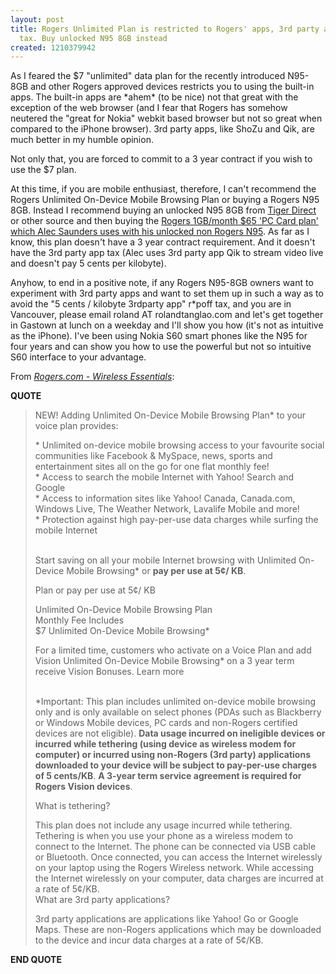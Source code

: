 ```yaml
---
layout: post
title: Rogers Unlimited Plan is restricted to Rogers' apps, 3rd party apps pay r*poff
  tax. Buy unlocked N95 8GB instead
created: 1210379942
---
```

<p>As I feared the $7 &quot;unlimited&quot; data plan for the recently introduced N95-8GB and other Rogers approved devices restricts you to using the built-in apps. The built-in apps are *ahem* (to be nice) not that great with the exception of the web browser (and I fear that Rogers has somehow neutered the &quot;great for Nokia&quot; webkit based browser but not so great when compared to the iPhone browser). 3rd party apps, like ShoZu and Qik, are much better in my humble opinion.</p> <p>Not only that, you are forced to commit to a 3 year contract if you wish to use the $7 plan.</p> <p>At this time, if you are mobile enthusiast, therefore, I can&#39;t recommend the Rogers Unlimited On-Device Mobile Browsing Plan or buying a Rogers N95 8GB. Instead I recommend buying an unlocked N95 8GB from <a href="http://www.tigerdirect.ca/applications/SearchTools/item-details.asp?EdpNo=3755731&amp;CatId=1809">Tiger Direct</a> or other source and then buying the <a href="http://saunderslog.com/2008/05/02/drinking-in-the-police-with-nokias-n95/#comment-748407">Rogers 1GB/month $65 &#39;PC Card plan&#39; which Alec Saunders uses with his unlocked non Rogers N95</a>. As far as I know, this plan doesn&#39;t have a 3 year contract requirement. And it doesn&#39;t have the 3rd party app tax (Alec uses 3rd party app Qik to stream video live and doesn&#39;t pay 5 cents per kilobyte).</p> <p>Anyhow, to end in a positive note, if any Rogers N95-8GB owners want to experiment with 3rd party apps and want to set them up in such a way as to avoid the &quot;5 cents / kilobyte 3rdparty app&quot; r*poff tax, and you are in Vancouver, please email roland AT rolandtanglao.com and let&#39;s get together in Gastown at lunch on a weekday and I&#39;ll show you how (it&#39;s not as intuitive as the iPhone). I&#39;ve been using Nokia S60 smart phones like the N95 for four years and can show you how to use the powerful but not so intuitive S60 interface to your advantage.</p>From <a href="http://www.rogers.com/web/content/wireless-plans/essentials?content10=unlimited_ondevice_mobile#start"><cite>Rogers.com - Wireless Essentials</cite></a>:  <p><strong>QUOTE</strong></p> <blockquote>   <p>NEW! Adding Unlimited On-Device Mobile Browsing Plan* to your voice plan provides:</p>    <p>* Unlimited on-device mobile browsing access to your favourite social communities like Facebook &amp; MySpace, news, sports and entertainment sites all on the go for one flat monthly fee!<br />   * Access to search the mobile Internet with Yahoo! Search and Google<br />   * Access to information sites like Yahoo! Canada, Canada.com, Windows Live, The Weather Network, Lavalife Mobile and more!<br />   * Protection against high pay-per-use data charges while surfing the mobile Internet</p>    <p><br />   Start saving on all your mobile Internet browsing with Unlimited On-Device Mobile Browsing* or <strong>pay per use at 5¢/ KB</strong>.</p>    <p>Plan or pay per use at 5¢/ KB</p>    <p>Unlimited On-Device Mobile Browsing Plan<br />   Monthly Fee Includes<br />   $7 Unlimited On-Device Mobile Browsing*</p>    <p>For a limited time, customers who activate on a Voice Plan and add Vision Unlimited On-Device Mobile Browsing* on a 3 year term receive Vision Bonuses. Learn more</p>    <p><br />   *Important: This plan includes unlimited on-device mobile browsing only and is only available on select phones (PDAs such as Blackberry or Windows Mobile devices, PC cards and non-Rogers certified devices are not eligible). <strong>Data usage incurred on ineligible devices or incurred while tethering (using device as wireless modem for computer) or incurred using non-Rogers (3rd party) applications downloaded to your device will be subject to pay-per-use charges of 5 cents/KB</strong>. <strong>A 3-year term service agreement is required for Rogers Vision devices</strong>.</p>    <p>What is tethering?</p>    <p>This plan does not include any usage incurred while tethering. Tethering is when you use your phone as a wireless modem to connect to the Internet. The phone can be connected via USB cable or Bluetooth. Once connected, you can access the Internet wirelessly on your laptop using the Rogers Wireless network. While accessing the Internet wirelessly on your computer, data charges are incurred at a rate of 5¢/KB.<br />   What are 3rd party applications?</p>    <p>3rd party applications are applications like Yahoo! Go or Google Maps. These are non-Rogers applications which may be downloaded to the device and incur data charges at a rate of 5¢/KB.</p> </blockquote> <p><strong>END QUOTE</strong></p> 
